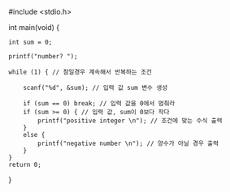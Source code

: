#include <stdio.h>

int main(void) {

	int sum = 0;

	printf("number? ");

	while (1) { // 참일경우 계속해서 반복하는 조건

		scanf("%d", &sum); // 입력 값 sum 변수 생성

		if (sum == 0) break; // 입력 값을 0에서 멈춰라
		if (sum >= 0) { // 입력 값, sum이 0보다 작다
			printf("positive integer \n"); // 조건에 맞는 수식 출력
		}
		else {
			printf("negative number \n"); // 양수가 아닐 경우 출력
		}
	}
	return 0;
}
